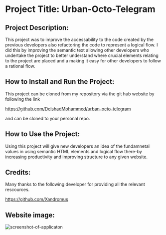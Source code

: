 # Project Title: Urban-Octo-Telegram

## Project Description:

This project was to improve the accessability to the code created by the previous developers also refactoring the code to represent a logical flow. I did this by improving the semantic text allowing other developers who undertake the project to better understand where crucial elements relating to the project are placed and a making it easy for other developers to follow a rational flow.

## How to Install and Run the Project:

This project can be cloned from my repository via the git hub website
by following the link

https://github.com/DelshadMohammed/urban-octo-telegram

and can be cloned to your personal repo.

## How to Use the Project:

Using this project will give new developers an idea of the fundamnetal values in using semantic HTML elements and logical flow there-by increasing productivity and
improving structure to any given website.

## Credits:

Many thanks to the following developer for providing all the relevant rescources.

https://github.com/Xandromus

## Website image:

![screenshot-of-applicaton](./assets/images/horiseon-screenshot.png)
